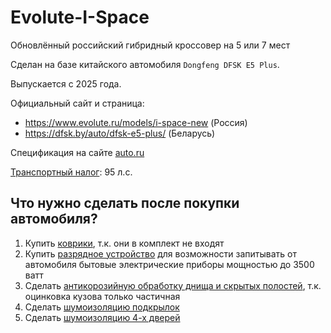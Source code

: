 # Evolute-I-Space

Обновлённый российский гибридный кроссовер на 5 или 7 мест

Сделан на базе китайского автомобиля `Dongfeng DFSK E5 Plus`.

Выпускается с 2025 года.

Официальный сайт и страница: 
  * https://www.evolute.ru/models/i-space-new (Россия)
  * https://dfsk.by/auto/dfsk-e5-plus/ (Беларусь)

Спецификация на сайте [auto.ru](https://auto.ru/catalog/cars/dongfeng/fengon_e5/24039797/24039863/specifications/24039863_24039958_24039904/)

[Транспортный налог](https://ru.wikipedia.org/wiki/%D0%A2%D1%80%D0%B0%D0%BD%D1%81%D0%BF%D0%BE%D1%80%D1%82%D0%BD%D1%8B%D0%B9_%D0%BD%D0%B0%D0%BB%D0%BE%D0%B3): 95 л.с.

## Что нужно сделать после покупки автомобиля?

1. Купить [коврики](https://www.ozon.ru/product/kovriki-v-salon-avtomobilya-termoplastik-tpu-1-sht-1872745794/), т.к. они в комплект не входят
1. Купить [разрядное устройство](https://www.ozon.ru/product/razryadnoe-ustroystvo-v2l-dlya-avtomobilnogo-kabelya-adaptera-elektromobilya-s-evropeyskoy-1862988930/?reviewsVariantMode=2) для возможности запитывать от автомобиля бытовые электрические приборы мощностью до 3500 ватт
1. Сделать [антикорозийную обработку днища и скрытых полостей](https://антикор.рф/), т.к. оцинковка кузова только частичная
1. Сделать [шумоизоляцию подкрылок](https://антикор.рф/)
1. Сделать [шумоизоляцию 4-х дверей](https://антикор.рф/)
